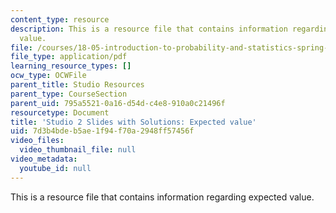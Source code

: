 ```yaml
---
content_type: resource
description: This is a resource file that contains information regarding expected
  value.
file: /courses/18-05-introduction-to-probability-and-statistics-spring-2014/7d3b4bdeb5ae1f94f70a2948ff57456f_MIT18_05S14_studio2slides.pdf
file_type: application/pdf
learning_resource_types: []
ocw_type: OCWFile
parent_title: Studio Resources
parent_type: CourseSection
parent_uid: 795a5521-0a16-d54d-c4e8-910a0c21496f
resourcetype: Document
title: 'Studio 2 Slides with Solutions: Expected value'
uid: 7d3b4bde-b5ae-1f94-f70a-2948ff57456f
video_files:
  video_thumbnail_file: null
video_metadata:
  youtube_id: null
---
```

This is a resource file that contains information regarding expected value.

